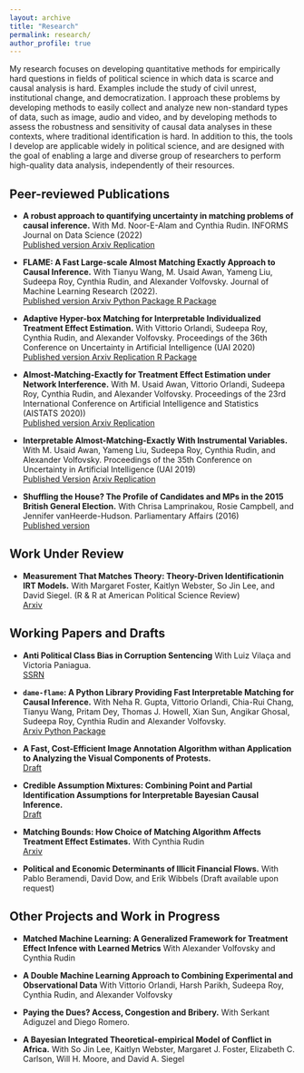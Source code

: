 ```yaml
---
layout: archive
title: "Research"
permalink: research/
author_profile: true
---
```

My research focuses on developing quantitative methods for empirically hard questions in fields of political science in which data is scarce and causal analysis is hard. Examples include the study of civil unrest, institutional change, and democratization. I approach these problems by developing methods to easily collect and analyze new non-standard types of data, such as image, audio and video, and by developing  methods to assess the robustness and sensitivity of causal data analyses in these contexts, where traditional identification is hard. In addition to this, the tools I develop are applicable widely in political science, and are designed with the goal of enabling a large and diverse group of researchers to perform high-quality data analysis, independently of their resources. 

## Peer-reviewed Publications
* **A robust approach to quantifying uncertainty in matching problems of causal inference.** With Md. Noor-E-Alam and  Cynthia Rudin. INFORMS Journal on Data Science (2022)
<br><a class="btn" href="https://pubsonline.informs.org/doi/10.1287/ijds.2022.0020" > Published version </a> <a class="btn" href="https://arxiv.org/abs/1812.02227"> Arxiv </a> <a class='btn' href="https://github.com/marcomorucci/robust-tests"> Replication </a>

* **FLAME: A Fast Large-scale Almost Matching Exactly Approach to Causal Inference.** With Tianyu Wang, M. Usaid Awan, Yameng Liu, Sudeepa Roy, Cynthia Rudin, and Alexander Volfovsky. Journal of Machine Learning Research (2022). 
<br> <a class='btn' href='https://jmlr.org/papers/v22/19-853.html'> Published version </a> <a class='btn' href='https://arxiv.org/abs/1707.06315'> Arxiv </a> <a class='btn' href='https://github.com/almost-matching-exactly/DAME-FLAME-Python-Package'> Python Package </a> <a class='btn' href='https://github.com/vittorioorlandi/FLAME'> R Package </a>

* **Adaptive Hyper-box Matching for Interpretable Individualized Treatment Effect Estimation.** With Vittorio Orlandi, Sudeepa Roy, Cynthia Rudin, and Alexander Volfovsky. Proceedings of the 36th Conference on Uncertainty in Artificial Intelligence (UAI 2020) 
<br><a class='btn' href='http://proceedings.mlr.press/v124/morucci20a/morucci20a.pdf'> Published version </a> <a class='btn' href='https://arxiv.org/abs/2003.01805'> Arxiv </a> <a class='btn' href='https://github.com/almost-matching-exactly/Adaptive-Binning'> Replication </a> <a class='btn' href='https://github.com/almost-matching-exactly/AHB-R-package'> R Package </a>

* **Almost-Matching-Exactly for Treatment Effect Estimation under Network Interference.**  With M. Usaid Awan, Vittorio Orlandi, Sudeepa Roy, Cynthia Rudin, and Alexander Volfovsky. Proceedings of the 23rd International Conference on Artificial Intelligence and Statistics (AISTATS 2020)) 
<br><a class='btn' href='http://proceedings.mlr.press/v108/awan20a/awan20a.pdf'> Published version </a> <a class='btn' href='https://arxiv.org/abs/2003.00964'> Arxiv </a> <a class='btn' href='https://github.com/almost-matching-exactly/AME-Networks'> Replication </a>

* **Interpretable Almost-Matching-Exactly With Instrumental Variables.** With M. Usaid Awan, Yameng Liu, Sudeepa Roy, Cynthia Rudin, and Alexander Volfovsky. Proceedings of the 35th Conference on Uncertainty in Artificial Intelligence (UAI 2019) 
<br><a class='btn' href='http://auai.org/uai2019/proceedings/papers/410.pdf'> Published Version</a> <a class='btn' href='https://arxiv.org/abs/1906.11658'> Arxiv </a> <a class='btn' href='https://github.com/almost-matching-exactly/FLAME_IV'> Replication </a>

* **Shuffling the House? The Profile of Candidates and MPs in the 2015 British General Election.** With Chrisa Lamprinakou, Rosie Campbell, and Jennifer vanHeerde-Hudson.  Parliamentary Affairs (2016) 
<br><a class="btn" href="https://doi.org/10.1093/pa/gsw030"> Published version</a>

## Work Under Review

* **Measurement That Matches Theory: Theory-Driven Identificationin IRT Models.** With Margaret Foster, Kaitlyn Webster, So Jin Lee, and David Siegel. (R & R at American Political Science Review)  <br><a class="btn" href="https://arxiv.org/abs/2111.11979"> Arxiv </a>

## Working Papers and Drafts
* **Anti Political Class Bias in Corruption Sentencing** With Luiz Vilaça and Victoria Paniagua.
<br><a class="btn" href="https://papers.ssrn.com/sol3/papers.cfm?abstract_id=4332033"> SSRN </a> 

* **`dame-flame`: A Python Library Providing Fast Interpretable Matching for Causal Inference.** With Neha R. Gupta, Vittorio Orlandi, Chia-Rui Chang, Tianyu Wang, Pritam Dey, Thomas J. Howell, Xian Sun, Angikar Ghosal, Sudeepa Roy, Cynthia Rudin and Alexander Volfovsky. 
<br><a class="btn" href="https://arxiv.org/abs/2101.01867"> Arxiv </a> <a class='btn' href='https://github.com/almost-matching-exactly/DAME-FLAME-Python-Package'> Python Package </a> 

* **A Fast, Cost-Efficient Image Annotation Algorithm withan Application to Analyzing the Visual Components of Protests.** 
<br><a class='btn' href='/files/SSL_protests.pdf'> Draft </a>

* **Credible Assumption Mixtures: Combining Point and Partial Identification Assumptions for Interpretable Bayesian Causal Inference.** 
<br><a class='btn' href='/files/cam_paper.pdf'> Draft </a>

* **Matching Bounds: How Choice of Matching Algorithm Affects Treatment Effect Estimates.** With Cynthia Rudin 
<br><a class="btn" href="https://arxiv.org/abs/2009.02776"> Arxiv </a>

* **Political and Economic Determinants of Illicit Financial Flows.** With Pablo Beramendi, David Dow, and Erik Wibbels 
(Draft available upon request)

## Other Projects and Work in Progress

* **Matched Machine Learning: A Generalized Framework for Treatment Effect Infence with Learned Metrics** With Alexander Volfovsky and Cynthia Rudin

* **A Double Machine Learning Approach to Combining Experimental and Observational Data** With Vittorio Orlandi, Harsh Parikh, Sudeepa Roy, Cynthia Rudin, and Alexander Volfovsky

* **Paying the Dues? Access, Congestion and Bribery.** With Serkant Adiguzel and Diego Romero. 

* **A Bayesian Integrated Theoretical-empirical Model of Conflict in Africa.** With So Jin Lee, Kaitlyn Webster, Margaret J. Foster, Elizabeth C. Carlson, Will H. Moore, and David A. Siegel
